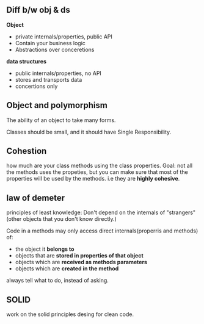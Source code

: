 
## Diff b/w obj & ds

**Object**

- private internals/properties, public API
- Contain your business logic 
- Abstractions over conceretions

**data structures**

- public internals/properties, no API
- stores and transports data
- concertions only

## Object and polymorphism

The ability of an object to take many forms.

Classes should be small, and it should have Single Responsibility.

## Cohestion

how much are your class methods using the class properties.
Goal: not all the methods uses the propeties, but you can make sure that most of the properties will be used by the methods. i.e they are **highly cohesive**.

## law of demeter

principles of least knowledge: Don't depend on the internals of "strangers"(other objects that you don't know directly.)

Code in a methods may only access direct internals(properris and methods) of:
- the object it **belongs to**
- objects that are **stored in properties of that object**
- objects which are **received as methods parameters**
- objects which are **created in the method**

always tell what to do, instead of asking.

## SOLID

work on the solid principles desing for clean code.



